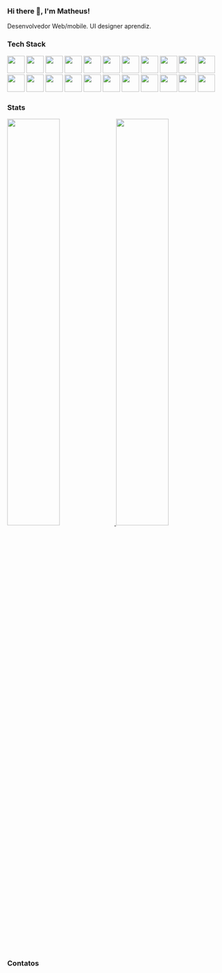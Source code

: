 ### Hi there 👋, I'm Matheus!

Desenvolvedor Web/mobile. UI designer aprendiz. 

### Tech Stack 

<div>
          <img width="40" src="https://cdn.jsdelivr.net/gh/devicons/devicon/icons/vscode/vscode-original.svg" />
          <img width="40" src="https://cdn.jsdelivr.net/gh/devicons/devicon/icons/html5/html5-plain-wordmark.svg" />
          <img width="40" src="https://cdn.jsdelivr.net/gh/devicons/devicon/icons/css3/css3-plain-wordmark.svg" />
          <img width="40" src="https://cdn.jsdelivr.net/gh/devicons/devicon/icons/javascript/javascript-original.svg" />
          <img width="40" src="https://cdn.jsdelivr.net/gh/devicons/devicon/icons/typescript/typescript-original.svg" />
          <img width="40" src="https://cdn.jsdelivr.net/gh/devicons/devicon/icons/git/git-original.svg" />
          <img width="40" src="https://cdn.jsdelivr.net/gh/devicons/devicon/icons/github/github-original.svg" />
          <img width="40" src="https://cdn.jsdelivr.net/gh/devicons/devicon/icons/gitlab/gitlab-original.svg" />
          <img width="40" src="https://cdn.jsdelivr.net/gh/devicons/devicon/icons/react/react-original.svg" />
          <img width="40" src="https://cdn.jsdelivr.net/gh/devicons/devicon/icons/nodejs/nodejs-plain.svg" />
          <img width="40" src="https://cdn.jsdelivr.net/gh/devicons/devicon/icons/express/express-original-wordmark.svg" />
          <img width="40" src="https://cdn.jsdelivr.net/gh/devicons/devicon/icons/sequelize/sequelize-original.svg" />
          <img width="40" src="https://cdn.jsdelivr.net/gh/devicons/devicon/icons/mongodb/mongodb-plain-wordmark.svg" />
          <img width="40" src="https://cdn.jsdelivr.net/gh/devicons/devicon/icons/mysql/mysql-original-wordmark.svg" />
          <img width="40" src="https://cdn.jsdelivr.net/gh/devicons/devicon/icons/sqlite/sqlite-original.svg" />
          <img width="40" src="https://cdn.jsdelivr.net/gh/devicons/devicon/icons/electron/electron-original.svg" />
          <img width="40" src="https://cdn.jsdelivr.net/gh/devicons/devicon/icons/npm/npm-original-wordmark.svg" />
          <img width="40" src="https://cdn.jsdelivr.net/gh/devicons/devicon/icons/android/android-plain.svg" />
          <img width="40" src="https://cdn.jsdelivr.net/gh/devicons/devicon/icons/chrome/chrome-original.svg" />
          <img width="40" src="https://cdn.jsdelivr.net/gh/devicons/devicon/icons/figma/figma-original.svg" />
          <img width="40" src="https://cdn.jsdelivr.net/gh/devicons/devicon/icons/jira/jira-original-wordmark.svg" />
          <img width="40" src="https://cdn.jsdelivr.net/gh/devicons/devicon/icons/trello/trello-plain.svg" />
</div>

          
          

### Stats

<!--
[![Anurag's GitHub stats](https://github-readme-stats.vercel.app/api?username=matheusvitors&count_private=true&show_icons=true&theme=radical)](https://github.com/anuraghazra/github-readme-stats)

[![Top Langs](https://github-readme-stats.vercel.app/api/top-langs/?username=matheusvitors&theme=radical)](https://github.com/anuraghazra/github-readme-stats) 

[![GitHub Streak](http://github-readme-streak-stats.herokuapp.com?user=matheusvitors&theme=radical&date_format=j%20M%5B%20Y%5D)](https://git.io/streak-stats)
-->

<div>
  <a href="https://github.com/anuraghazra/github-readme-stats">
    <img width="49%" src="https://github-readme-stats.vercel.app/api?username=matheusvitors&count_private=true&show_icons=true&theme=radical" />
  </a>
  
  <a href="https://github.com/anuraghazra/github-readme-stats">
    <img width="49%" src="http://github-readme-streak-stats.herokuapp.com?user=matheusvitors&theme=radical&date_format=j%20M%5B%20Y%5D" />
  </a>
</div>

<!--
[![Top Langs](https://github-readme-stats.vercel.app/api/top-langs/?username=matheusvitors&theme=radical&layout=compact)](https://github.com/anuraghazra/github-readme-stats) 
-->

### Contatos


<!--
**matheusvitors/matheusvitors** is a ✨ _special_ ✨ repository because its `README.md` (this file) appears on your GitHub profile.

Here are some ideas to get you started:

- 🔭 I’m currently working on ...
- 🌱 I’m currently learning ...
- 👯 I’m looking to collaborate on ...
- 🤔 I’m looking for help with ...
- 💬 Ask me about ...
- 📫 How to reach me: ...
- 😄 Pronouns: ...
- ⚡ Fun fact: ...
-->
